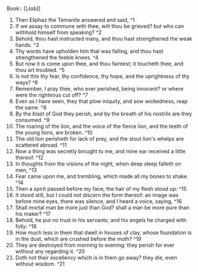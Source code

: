  Book:: [[Job]]
 1. Then Eliphaz the Temanite answered and said, ^1
 2. If we assay to commune with thee, wilt thou be grieved? but who can withhold himself from speaking? ^2
 3. Behold, thou hast instructed many, and thou hast strengthened the weak hands. ^3
 4. Thy words have upholden him that was falling, and thou hast strengthened the feeble knees. ^4
 5. But now it is come upon thee, and thou faintest; it toucheth thee, and thou art troubled. ^5
 6. Is not this thy fear, thy confidence, thy hope, and the uprightness of thy ways? ^6
 7. Remember, I pray thee, who ever perished, being innocent? or where were the righteous cut off? ^7
 8. Even as I have seen, they that plow iniquity, and sow wickedness, reap the same. ^8
 9. By the blast of God they perish, and by the breath of his nostrils are they consumed. ^9
 10. The roaring of the lion, and the voice of the fierce lion, and the teeth of the young lions, are broken. ^10
 11. The old lion perisheth for lack of prey, and the stout lion's whelps are scattered abroad. ^11
 12. Now a thing was secretly brought to me, and mine ear received a little thereof. ^12
 13. In thoughts from the visions of the night, when deep sleep falleth on men, ^13
 14. Fear came upon me, and trembling, which made all my bones to shake. ^14
 15. Then a spirit passed before my face; the hair of my flesh stood up: ^15
 16. It stood still, but I could not discern the form thereof: an image was before mine eyes, there was silence, and I heard a voice, saying, ^16
 17. Shall mortal man be more just than God? shall a man be more pure than his maker? ^17
 18. Behold, he put no trust in his servants; and his angels he charged with folly: ^18
 19. How much less in them that dwell in houses of clay, whose foundation is in the dust, which are crushed before the moth? ^19
 20. They are destroyed from morning to evening: they perish for ever without any regarding it. ^20
 21. Doth not their excellency which is in them go away? they die, even without wisdom. ^21
